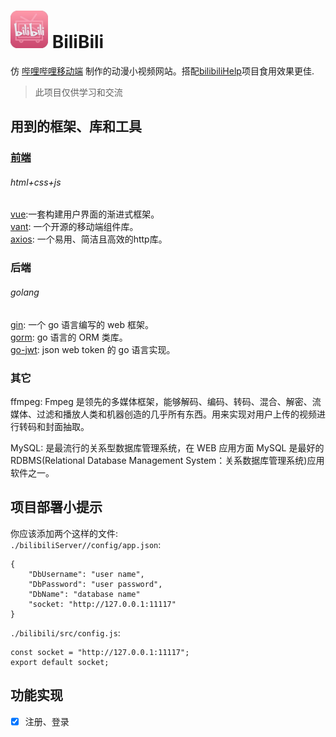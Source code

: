 # <img src="./bilibili_logo.jpg" width="60px" height="60px"> BiliBili

仿 [哔哩哔哩移动端](https://m.bilibili.com/) 制作的动漫小视频网站。搭配[bilibiliHelp](http://github.com/NorthOrange/bilibiliHelp)项目食用效果更佳.

> 此项目仅供学习和交流

## 用到的框架、库和工具
### [前端](./bilibiliServer)
###### html+css+js
[vue](https://cn.vuejs.org/):一套构建用户界面的渐进式框架。 <br>
[vant](https://youzan.github.io/vant/#/zh-CN/): 一个开源的移动端组件库。 <br>
[axios](http://www.axios-js.com/): 一个易用、简洁且高效的http库。 <br>
### 后端
###### golang
[gin](https://github.com/gin-gonic/gin): 一个 go 语言编写的 web 框架。 <br>
[gorm](https://gorm.io/zh_CN/): go 语言的 ORM 类库。 <br>
[go-jwt](https://github.com/dgrijalva/jwt-go): json web token 的 go 语言实现。<br>

### 其它
ffmpeg: Fmpeg 是领先的多媒体框架，能够解码、编码、转码、混合、解密、流媒体、过滤和播放人类和机器创造的几乎所有东西。用来实现对用户上传的视频进行转码和封面抽取。<br>

MySQL: 是最流行的关系型数据库管理系统，在 WEB 应用方面 MySQL 是最好的 RDBMS(Relational Database Management System：关系数据库管理系统)应用软件之一。 <br>


## 项目部署小提示
你应该添加两个这样的文件: <br>
`./bilibiliServer//config/app.json`:

```
{
    "DbUsername": "user name",
    "DbPassword": "user password",
    "DbName": "database name"
    "socket: "http://127.0.0.1:11117"
}
```

`./bilibili/src/config.js`:

```
const socket = "http://127.0.0.1:11117";
export default socket;
```

## 功能实现

- [x] 注册、登录
